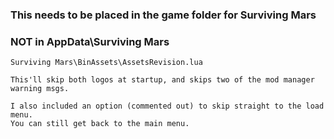 ### This needs to be placed in the game folder for Surviving Mars
### NOT in AppData\Surviving Mars

```
Surviving Mars\BinAssets\AssetsRevision.lua

This'll skip both logos at startup, and skips two of the mod manager warning msgs.

I also included an option (commented out) to skip straight to the load menu.
You can still get back to the main menu.
```